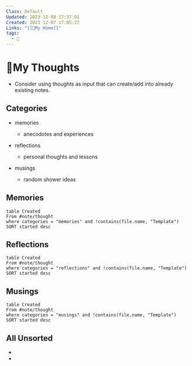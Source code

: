 ```yaml
---
Class: Default
Updated: 2023-12-08 17:37:01
Created: 2023-12-07 17:05:27
Links: "[[🏡My Home]]"
tags:
  - 💭
---
```



# 💭My Thoughts
- Consider using thoughts as input that can create/add into already existing notes.
## Categories
- memories
	- anecodotes and experiences

- reflections
	- personal thoughts and lessons

- musings
	- random shower ideas
## Memories
```dataview
table Created
From #note/thought
where categories = "memories" and !contains(file.name, "Template")
SORT started desc
```
## Reflections
```dataview
table Created
From #note/thought
where categories = "reflections" and !contains(file.name, "Template")
SORT started desc
```

## Musings
```dataview
table Created
From #note/thought
where categories = "musings" and !contains(file.name, "Template")
SORT started desc
```

## All Unsorted
- 
- 
